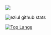 <p>   <img src="http://views.whatilearened.today/views/github/eziul/views.svg"/> 

![eziul github stats](https://github-readme-stats.vercel.app/api?username=eziul&show_icons=true&theme=radical)




[![Top Langs](https://github-readme-stats.vercel.app/api/top-langs/?username=eziul&theme=radical&hide=PlpgSQL,jupyter%20notebook,html)](https://github.com/anuraghazra/github-readme-stats)
